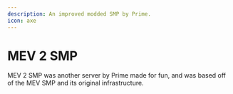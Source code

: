 ```yaml
---
description: An improved modded SMP by Prime.
icon: axe
---
```


# MEV 2 SMP

MEV 2 SMP was another server by Prime made for fun, and was based off of the MEV SMP and its original infrastructure.
